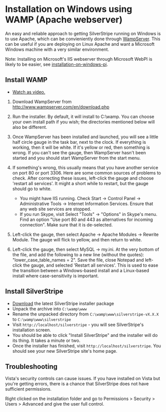 # Installation on Windows using WAMP (Apache webserver)

An easy and reliable approach to getting SilverStripe running on Windows is to use Apache, which can be convieniently
done through [WampServer](http://www.wampserver.com/en/). This can be useful if you are deploying on Linux Apache and
want a Microsoft Windows machine with a very similar environment.

Note: Installing on Microsoft's IIS webserver through Microsoft WebPI is likely to be easier, see
[installation-on-windows-pi](windows-pi).

## Install WAMP

*  [Watch as video.](http://www.silverstripe.com/assets/screencasts/silverstripe-installation-wamp/index.html)

1.  Download WampServer from http://www.wampserver.com/en/download.php
2.  Run the installer.  By default, it will install to C:\wamp.  You can choose your own install path if you wish; the
directories mentioned below will also be different.
3.  Once WampServer has been installed and launched, you will see a little half circle gauge in the task bar, next to
the clock.  If everything is working, then it will be white.  If it's yellow or red, then something is wrong.  If you
can't see the gauge, then WampServer hasn't been started and you should start WampServer from the start menu.
4.  If something's wrong, this usually means that you have another service on port 80 or port 3306.   Here are some
common sources of problems to check.  After correcting these issues, left-click the gauge and choose 'restart all
services'.  It might a short while to restart, but the gauge should go to white.

    * You might have IIS running.  Check Start -> Control Panel -> Administrative Tools -> Internet Information
Services.   Ensure that any web site services are stopped.
    * If you run Skype, visit Select "Tools" -> "Options" in Skype's menu.  Find an option "Use port 80 and 443 as
alternatives for incoming connection".  Make sure that it is de-selected.
5.  Left-click the gauge, then select Apache -> Apache Modules -> Rewrite Module.  The gauge will flick to yellow, and
then return to white.
6.  Left-click the gauge, then select MySQL -> my.ini. At the very bottom of the file, and add the following to a new
line (without the quotes): "lower_case_table_names = 2". Save the file, close Notepad and left-click the gauge, and
selected 'Restart all services'. This is used to ease the transition between a Windows-based install and a Linux-based
install where case-sensitivity is important.

## Install SilverStripe

 * [Download](http://silverstripe.org/download) the latest SilverStripe installer package
 *  Unpack the archive into `C:\wamp\www`
 *  Rename the unpacked directory from `C:\wamp\www\silverstripe-vX.X.X` to `C:\wamp\www\silverstripe`
 *  Visit `http://localhost/silverstripe` - you will see SilverStripe's installation screen.
 * You should be able to click "Install SilverStripe" and the installer will do its thing.  It takes a minute or two.
 * Once the installer has finished, visit `http://localhost/silverstripe`.  You should see your new SilverStripe site's
home page.

## Troubleshooting

Vista's security controls can cause issues. If you have installed on Vista but you're getting errors, there is a chance
that SilverStripe does not have sufficient permissions.

Right clicked on the installation folder and go to Permissions > Security > Users > Advanced and give the user full
control. 
